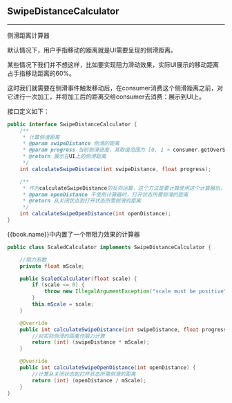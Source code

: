## SwipeDistanceCalculator
---

侧滑距离计算器

默认情况下，用户手指移动的距离就是UI需要呈现的侧滑距离。

某些情况下我们并不想这样，比如要实现阻力滑动效果，实际UI展示的移动距离占手指移动距离的60%。

这时我们就需要在侧滑事件触发移动后，在consumer消费这个侧滑距离之前，对它进行一次加工，并将加工后的距离交给consumer去消费：展示到UI上。

接口定义如下：

```java
public interface SwipeDistanceCalculator {
    /**
     * 计算侧滑距离
     * @param swipeDistance 侧滑的距离
     * @param progress 当前侧滑进度，其取值范围为 [0, 1 + consumer.getOverSwipeFactor())]
     * @return 展示在UI上的侧滑距离
     */
    int calculateSwipeDistance(int swipeDistance, float progress);

    /**
     * 作为calculateSwipeDistance的反向运算，这个方法是要计算使用这个计算器后，UI从关闭状态到打开状态，所需侧滑的距离
     * @param openDistance 不使用计算器时，打开状态所需侧滑的距离
     * @return 从关闭状态到打开状态所需侧滑的距离
     */
    int calculateSwipeOpenDistance(int openDistance);
}
```

{{book.name}}中内置了一个带阻力效果的计算器

```java
public class ScaledCalculator implements SwipeDistanceCalculator {

	//阻力系数
    private float mScale;

    public ScaledCalculator(float scale) {
        if (scale <= 0) {
            throw new IllegalArgumentException("scale must be positive");
        }
        this.mScale = scale;
    }

    @Override
    public int calculateSwipeDistance(int swipeDistance, float progress) {
    	//对实际侧滑的距离作阻力计算
        return (int) (swipeDistance * mScale);
    }

    @Override
    public int calculateSwipeOpenDistance(int openDistance) {
    	//计算从关闭状态到打开状态所需侧滑的距离
        return (int) (openDistance / mScale);
    }
}
```



